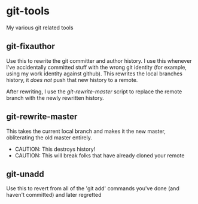 git-tools
=========

My various git related tools

git-fixauthor
-------------
Use this to rewrite the git committer and author history.  I use
this whenever I've accidentally committed stuff with the wrong git
identity (for example, using my work identity against github).  This
rewrites the local branches history, it *does not* push that new
history to a remote.

After rewriting, I use the *git-rewrite-master* script to replace the remote
branch with the newly rewritten history.

git-rewrite-master
------------------
This takes the current local branch and makes it the new master,
obliterating the old master entirely.

* CAUTION: This destroys history!
* CAUTION: This will break folks that have already cloned your remote

git-unadd
---------
Use this to revert from all of the 'git add' commands you've done
(and haven't committed) and later regretted

